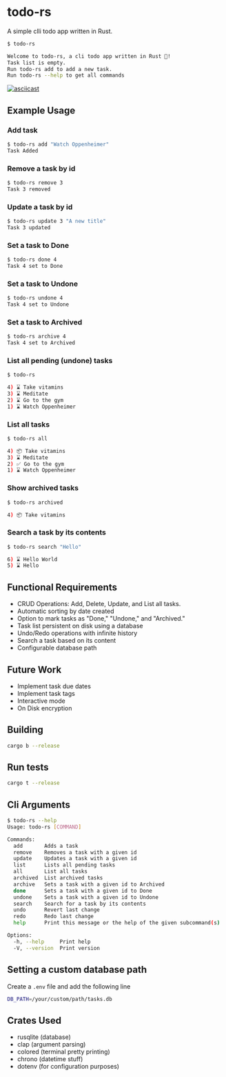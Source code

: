# todo-rs
A simple clli todo app written in Rust.

```bash
$ todo-rs    

Welcome to todo-rs, a cli todo app written in Rust 🦀!
Task list is empty. 
Run todo-rs add to add a new task. 
Run todo-rs --help to get all commands
```

[![asciicast](https://asciinema.org/a/J0gF6o0Vh2MJbCcXYwg9WiTFu.svg)](https://asciinema.org/a/J0gF6o0Vh2MJbCcXYwg9WiTFu)

## Example Usage 

### Add task
```bash
$ todo-rs add "Watch Oppenheimer"
Task Added
```

### Remove a task by id

```bash
$ todo-rs remove 3
Task 3 removed
```

### Update a task by id

```bash
$ todo-rs update 3 "A new title"
Task 3 updated
```

### Set a task to Done
```bash
$ todo-rs done 4
Task 4 set to Done
```

### Set a task to Undone
```bash
$ todo-rs undone 4
Task 4 set to Undone
```
### Set a task to Archived
```bash
$ todo-rs archive 4
Task 4 set to Archived
```

### List all pending (undone) tasks
```bash
$ todo-rs                    

4) ⌛ Take vitamins
3) ⌛ Meditate
2) ⌛ Go to the gym
1) ⌛ Watch Oppenheimer
```

### List all tasks

```bash
$ todo-rs all      

4) 📦 Take vitamins
3) ⌛ Meditate
2) ✅ Go to the gym
1) ⌛ Watch Oppenheimer
```

### Show archived tasks

```bash
$ todo-rs archived

4) 📦 Take vitamins
```

### Search a task by its contents

```bash
$ todo-rs search "Hello"   

6) ⌛ Hello World
5) ⌛ Hello
```

## Functional Requirements
- CRUD Operations: Add, Delete, Update, and List all tasks.
- Automatic sorting by date created
- Option to mark tasks as "Done," "Undone," and "Archived."
- Task list persistent on disk using a database
- Undo/Redo operations with infinite history
- Search a task based on its content
- Configurable database path

## Future Work
- Implement task due dates
- Implement task tags
- Interactive mode
- On Disk encryption

## Building 
```bash
cargo b --release
```

## Run tests
```bash
cargo t --release
```

## Cli Arguments
```bash
$ todo-rs --help
Usage: todo-rs [COMMAND]

Commands:
  add       Adds a task
  remove    Removes a task with a given id
  update    Updates a task with a given id
  list      Lists all pending tasks
  all       List all tasks
  archived  List archived tasks
  archive   Sets a task with a given id to Archived
  done      Sets a task with a given id to Done
  undone    Sets a task with a given id to Undone
  search    Search for a task by its contents
  undo      Revert last change
  redo      Redo last change
  help      Print this message or the help of the given subcommand(s)

Options:
  -h, --help     Print help
  -V, --version  Print version
```


## Setting a custom database path
Create a `.env` file and add the following line

```bash
DB_PATH=/your/custom/path/tasks.db
```

## Crates Used
- rusqlite (database)
- clap (argument parsing)
- colored (terminal pretty printing)
- chrono (datetime stuff)
- dotenv (for configuration purposes)